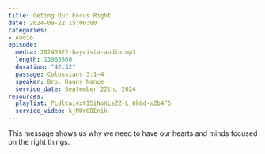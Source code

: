 ```yaml
---
title: Geting Our Focus Right
date: 2024-09-22 15:00:00
categories:
- Audio
episode:
  media: 20240922-bayvista-audio.mp3
  length: 13963860
  duration: "42:32"
  passage: Colossians 3:1–4
  speaker: Bro. Danny Nance
  service_date: September 22th, 2024
resources:
  playlist: PLdltai4xtI5iNoKLsZZ-L_0k6d-xZb4F5
  service_video: kjNUr0DEnik
---
```

This message shows us why we need to have our hearts and minds focused on the right things.